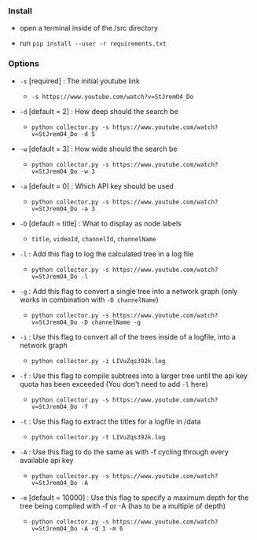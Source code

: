 ### Install

-  open a terminal inside of the /src directory

-  run `pip install --user -r requirements.txt`


### Options

- `-s` [required] : The initial youtube link
    - `-s https://www.youtube.com/watch?v=StJremO4_Do`

- `-d` [default = 2] : How deep should the search be
    - `python collector.py -s https://www.youtube.com/watch?v=StJremO4_Do -d 5` 

- `-w` [default = 3] : How wide should the search be
    - `python collector.py -s https://www.youtube.com/watch?v=StJremO4_Do -w 3`

- `-a` [default = 0] : Which API key should be used 
    - `python collector.py -s https://www.youtube.com/watch?v=StJremO4_Do -a 3`

- `-D` [default = title] : What to display as node labels 
    - `title`, `videoId`, `channelId`, `channelName`

- `-l` : Add this flag to log the calculated tree in a log file
    - `python collector.py -s https://www.youtube.com/watch?v=StJremO4_Do -l`

- `-g` : Add this flag to convert a single tree into a network graph (only works in combination with `-D channelName`)
    - `python collector.py -s https://www.youtube.com/watch?v=StJremO4_Do -D channelName -g`

- `-i` : Use this flag to convert all of the trees inside of a logfile, into a network graph 
    - `python collector.py -i LIVuZqs392k.log`

- `-f` : Use this flag to compile subtrees into a larger tree until the api key quota has been exceeded (You don't need to add `-l` here)
    - `python collector.py -s https://www.youtube.com/watch?v=StJremO4_Do -f`

- `-t` : Use this flag to extract the titles for a logfile in /data 
    - `python collector.py -t LIVuZqs392k.log`

- `-A` : Use this flag to do the same as with -f cycling through every available api key 
    - `python collector.py -s https://www.youtube.com/watch?v=StJremO4_Do -A`

- `-m` [default = 10000] : Use this flag to specify a maximum depth for the tree being compiled with -f or -A (has to be a multiple of depth)
    - `python collector.py -s https://www.youtube.com/watch?v=StJremO4_Do -A -d 3 -m 6`
